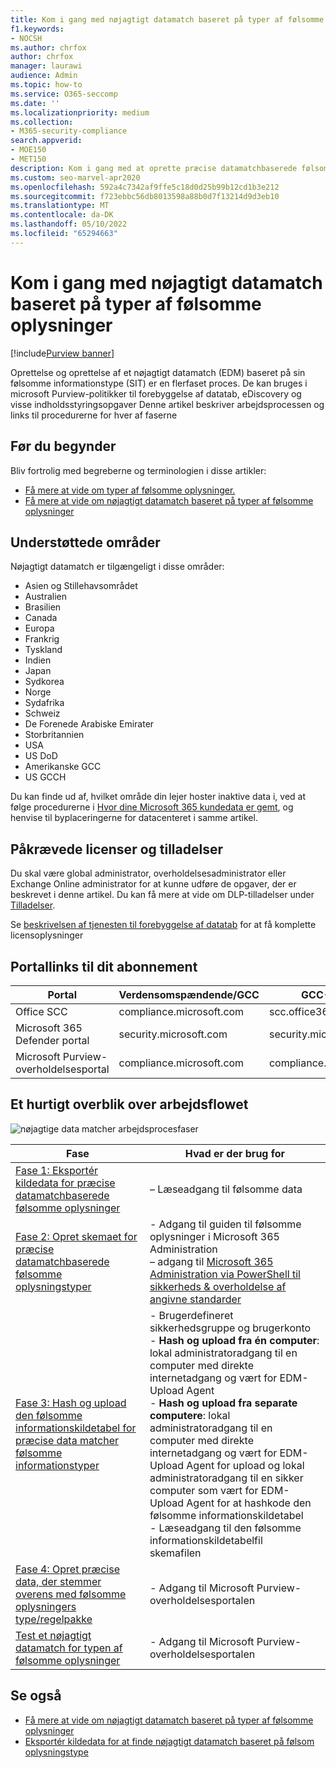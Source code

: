 ```yaml
---
title: Kom i gang med nøjagtigt datamatch baseret på typer af følsomme oplysninger
f1.keywords:
- NOCSH
ms.author: chrfox
author: chrfox
manager: laurawi
audience: Admin
ms.topic: how-to
ms.service: O365-seccomp
ms.date: ''
ms.localizationpriority: medium
ms.collection:
- M365-security-compliance
search.appverid:
- MOE150
- MET150
description: Kom i gang med at oprette præcise datamatchbaserede følsomme oplysningstyper.
ms.custom: seo-marvel-apr2020
ms.openlocfilehash: 592a4c7342af9ffe5c18d0d25b99b12cd1b3e212
ms.sourcegitcommit: f723ebbc56db8013598a88b0d7f13214d9d3eb10
ms.translationtype: MT
ms.contentlocale: da-DK
ms.lasthandoff: 05/10/2022
ms.locfileid: "65294663"
---
```

# <a name="get-started-with-exact-data-match-based-sensitive-information-types"></a>Kom i gang med nøjagtigt datamatch baseret på typer af følsomme oplysninger

[!include[Purview banner](../includes/purview-rebrand-banner.md)]

Oprettelse og oprettelse af et nøjagtigt datamatch (EDM) baseret på sin følsomme informationstype (SIT) er en flerfaset proces. De kan bruges i microsoft Purview-politikker til forebyggelse af datatab, eDiscovery og visse indholdsstyringsopgaver Denne artikel beskriver arbejdsprocessen og links til procedurerne for hver af faserne

## <a name="before-you-begin"></a>Før du begynder

Bliv fortrolig med begreberne og terminologien i disse artikler:

- [Få mere at vide om typer af følsomme oplysninger.](sensitive-information-type-learn-about.md#learn-about-sensitive-information-types)
- [Få mere at vide om nøjagtigt datamatch baseret på typer af følsomme oplysninger](sit-learn-about-exact-data-match-based-sits.md#learn-about-exact-data-match-based-sensitive-information-types)

## <a name="supported-regions"></a>Understøttede områder

Nøjagtigt datamatch er tilgængeligt i disse områder:

- Asien og Stillehavsområdet
- Australien
- Brasilien
- Canada
- Europa
- Frankrig
- Tyskland
- Indien
- Japan
- Sydkorea
- Norge
- Sydafrika
- Schweiz
- De Forenede Arabiske Emirater
- Storbritannien
- USA
- US DoD
- Amerikanske GCC
- US GCCH

Du kan finde ud af, hvilket område din lejer hoster inaktive data i, ved at følge procedurerne i [Hvor dine Microsoft 365 kundedata er gemt](../enterprise/o365-data-locations.md), og henvise til byplaceringerne for datacenteret i samme artikel.

## <a name="required-licenses-and-permissions"></a>Påkrævede licenser og tilladelser

Du skal være global administrator, overholdelsesadministrator eller Exchange Online administrator for at kunne udføre de opgaver, der er beskrevet i denne artikel. Du kan få mere at vide om DLP-tilladelser under [Tilladelser](data-loss-prevention-policies.md#permissions).

Se [beskrivelsen af tjenesten til forebyggelse af datatab](/office365/servicedescriptions/microsoft-365-service-descriptions/microsoft-365-tenantlevel-services-licensing-guidance/microsoft-365-security-compliance-licensing-guidance#data-loss-prevention-for-exchange-online-sharepoint-online-and-onedrive-for-business) for at få komplette licensoplysninger

## <a name="portal-links-for-your-subscription"></a>Portallinks til dit abonnement

|Portal|Verdensomspændende/GCC|GCC-High|DOD|
|---|---|---|---|
|Office SCC|compliance.microsoft.com|scc.office365.us|scc.protection.apps.mil|
|Microsoft 365 Defender portal|security.microsoft.com|security.microsoft.us|security.apps.mil|
|Microsoft Purview-overholdelsesportal|compliance.microsoft.com|compliance.microsoft.us|compliance.apps.mil|

## <a name="the-work-flow-at-a-glance"></a>Et hurtigt overblik over arbejdsflowet

![nøjagtige data matcher arbejdsprocesfaser](..\media\swimlane_edm_process.png)


|Fase|Hvad er der brug for|
|---|---|
|[Fase 1: Eksportér kildedata for præcise datamatchbaserede følsomme oplysninger](sit-get-started-exact-data-match-export-data.md#export-source-data-for-exact-data-match-based-sensitive-information-type)|– Læseadgang til følsomme data|
|[Fase 2: Opret skemaet for præcise datamatchbaserede følsomme oplysningstyper](sit-get-started-exact-data-match-create-schema.md#create-the-schema-for-exact-data-match-based-sensitive-information-types)|- Adgang til guiden til følsomme oplysninger i Microsoft 365 Administration </br>– adgang til [Microsoft 365 Administration via PowerShell til sikkerheds & overholdelse af angivne standarder](/powershell/exchange/connect-to-scc-powershell) |
|[Fase 3: Hash og upload den følsomme informationskildetabel for præcise data matcher følsomme informationstyper](sit-get-started-exact-data-match-hash-upload.md#hash-and-upload-the-sensitive-information-source-table-for-exact-data-match-sensitive-information-types)|- Brugerdefineret sikkerhedsgruppe og brugerkonto </br>- **Hash og upload fra én computer**: lokal administratoradgang til en computer med direkte internetadgang og vært for EDM-Upload Agent </br>- **Hash og upload fra separate computere**: lokal administratoradgang til en computer med direkte internetadgang og vært for EDM-Upload Agent for upload og lokal administratoradgang til en sikker computer som vært for EDM-Upload Agent for at hashkode den følsomme informationskildetabel </br>- Læseadgang til den følsomme informationskildetabelfil </br> skemafilen |
|[Fase 4: Opret præcise data, der stemmer overens med følsomme oplysningers type/regelpakke](sit-get-started-exact-data-match-create-rule-package.md#create-exact-data-match-sensitive-information-typerule-package) |- Adgang til Microsoft Purview-overholdelsesportalen |
|[Test et nøjagtigt datamatch for typen af følsomme oplysninger](sit-get-started-exact-data-match-test.md#test-an-exact-data-match-sensitive-information-type)| - Adgang til Microsoft Purview-overholdelsesportalen

## <a name="see-also"></a>Se også

- [Få mere at vide om nøjagtigt datamatch baseret på typer af følsomme oplysninger](sit-learn-about-exact-data-match-based-sits.md#learn-about-exact-data-match-based-sensitive-information-types)
- [Eksportér kildedata for at finde nøjagtigt datamatch baseret på følsom oplysningstype](sit-get-started-exact-data-match-export-data.md#export-source-data-for-exact-data-match-based-sensitive-information-type)
